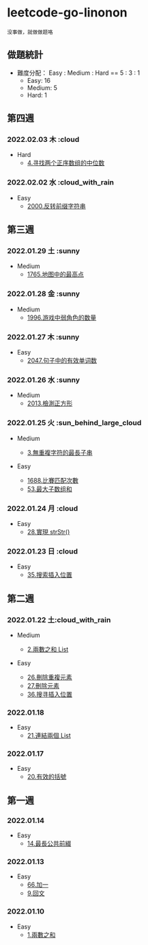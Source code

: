 # leetcode-go-linonon

`没事做，就做做题咯`

## 做題統計

- 難度分配： Easy : Medium : Hard == 5 : 3 : 1
  - Easy: 16
  - Medium: 5
  - Hard: 1

## 第四週

### 2022.02.03 木 :cloud

- Hard
  - [4.寻找两个正序数组的中位数](/code/array/0004-findMedianSortedArrays/4.md)

### 2022.02.02 水 :cloud_with_rain

- Easy
  - [2000.反转前缀字符串](/code/algorithms/2000-reversePrefix/2000.md)

## 第三週

### 2022.01.29 土 :sunny

- Medium
  - [1765.地图中的最高点](/code/algorithms/1765-highestPeak/1765.md)

### 2022.01.28 金 :sunny

- Medium
  - [1996.游戏中弱角色的数量](code/algorithms/1996-numberOfWeakCharacters/1996.md)

### 2022.01.27 木 :sunny

- Easy
  - [2047.句子中的有效单词数](/code/unknow/2047-countValidWords/2047.md)

### 2022.01.26 水 :sunny

- Medium
  - [2013.檢測正方形](code/unknow/2013-DetectSquares/2013.md)

### 2022.01.25 火 :sun_behind_large_cloud

- Medium
  - [3.無重複字符的最長子串](code/string/0003-lengthOfLongestSubstring/3.md)

- Easy
  - [1688.比賽匹配次數](/code/unknow/1688-numberOfMatches/README.md)
  - [53.最大子数组和](/code/array/0053-maxSubArray/53.md)

### 2022.01.24 月 :cloud

- Easy
  - [28.實現 strStr()](/code/string/0028-strStr/README.md)

### 2022.01.23 日 :cloud

- Easy
  - [35.搜索插入位置](/code/array/0035-searchInsert/README.md)

## 第二週

### 2022.01.22 土:cloud_with_rain

- Medium
  - [2.兩數之和 List](/code/linked-list/0002-addTwoNumbers/README.md)

- Easy
  - [26.刪除重複元素](/code/array/0026-removeDuplicates/README.md)
  - [27.刪除元素](code/array/0027-removeElement/README.md)
  - [36.搜寻插入位置](/code/array/0035-searchInsert/README.md)

### 2022.01.18

- Easy
  - [21.連結兩個 List](/code/linked-list/0021-mergeTwoLists/README.md)

### 2022.01.17

- Easy
  - [20.有效的括號](code/string/0020-isValidKuoHao/README.md)

## 第一週

### 2022.01.14

- Easy
  - [14.最長公共前綴](/code/string/0014-longestCommonPrefix/README.md)

### 2022.01.13

- Easy
  - [66.加一](/code/array/0066-plusOne/README.md)
  - [9.回文](code/math/0009-isPalindrome/README.md)

### 2022.01.10

- Easy
  - [1.兩數之和](/code/array/0001-twoSum/README.md)
